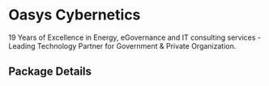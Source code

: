  Oasys Cybernetics 
=================================

19 Years of Excellence in Energy, eGovernance and IT consulting services - Leading Technology Partner for Government & Private Organization.

Package Details
---------------

